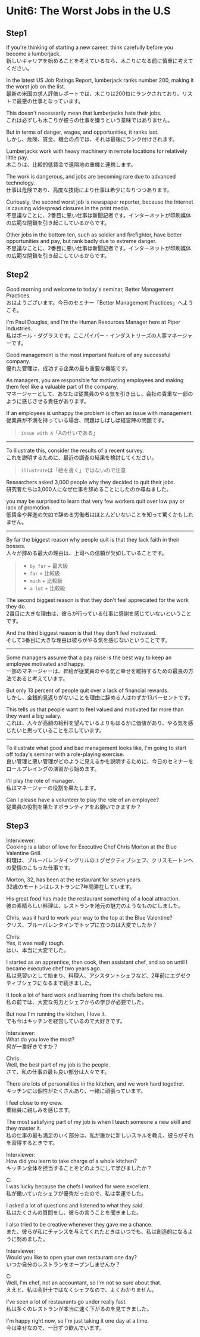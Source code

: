 # Unit6: The Worst Jobs in the U.S

## Step1

If you're thinking of starting a new career, think carefully before you become a lumberjack.  
新しいキャリアを始めることを考えているなら、木こりになる前に慎重に考えてください。

In the latest US Job Ratings Report, lumberjack ranks number 200, making it the worst job on the list.  
最新の米国の求人評価レポートでは、木こりは200位にランクされており、リストで最悪の仕事となっています。

This doesn't necessarily mean that lumberjacks hate their jobs.  
これは必ずしも木こりが彼らの仕事を嫌うという意味ではありません。

But in terms of danger, wages, and opportunities, it ranks last.  
しかし、危険、賃金、機会の点では、それは最後にランク付けされます。

Lumberjacks work with heavy machinery in remote locations for relatively little pay.  
木こりは、比較的低賃金で遠隔地の重機と連携します。

The work is dangerous, and jobs are becoming rare due to advanced technology.  
仕事は危険であり、高度な技術により仕事は希少になりつつあります。

Curiously, the second worst job is newspaper reporter, because the Internet is causing widespread closures in the print media.  
不思議なことに、2番目に悪い仕事は新聞記者です。インターネットが印刷媒体の広範な閉鎖を引き起こしているからです。

Other jobs in the bottom ten, such as soldier and firefighter, have better opportunities and pay, but rank badly due to extreme danger.  
不思議なことに、2番目に悪い仕事は新聞記者です。インターネットが印刷媒体の広範な閉鎖を引き起こしているからです。

## Step2

Good morning and welcome to today's seminar, Better Management Practices.  
おはようございます。今日のセミナー「Better Management Practices」へようこそ。

I'm Paul Douglas, and I'm the Human Resources Manager here at Piper Industries.  
私はポール・ダグラスです。ここパイパー・インダストリーズの人事マネージャーです。

Good management is the most important feature of any successful company.  
優れた管理は、成功する企業の最も重要な機能です。

As managers, you are responsible for motivating employees and making them feel like a valuable part of the company.  
マネージャーとして、あなたは従業員のやる気を引き出し、会社の貴重な一部のように感じさせる責任があります。

If an employees is unhappy the problem is often an issue with management.  
従業員が不満を持っている場合、問題はしばしば経営陣の問題です。

> `issue with A`「Aのせいである」

---

To illustrate this, consider the results of a recent survey.  
これを説明するために、最近の調査の結果を検討してください。

> `illustrate`は「絵を書く」ではないので注意

Researchers asked 3,000 people why they decided to quit their jobs.  
研究者たちは3,000人になぜ仕事を辞めることにしたのか尋ねました。

you may be surprised to learn that very few workers quit over low pay or lack of promotion.  
低賃金や昇進の欠如で辞める労働者はほとんどいないことを知って驚くかもしれません。

---

By far the biggest reason why people quit is that they lack faith in their bosses.  
人々が辞める最大の理由は、上司への信頼が欠如していることです。

> - `by far` + 最大級
> - `far` + 比較級
> - `much` + 比較級
> - `a lot` + 比較級

The second biggest reason is that they don't feel appreciated for the work they do.  
2番目に大きな理由は、彼らが行っている仕事に感謝を感じていないということです。

And the third biggest reason is that they don't feel motivated.  
そして3番目に大きな理由は彼らがやる気を感じないということです。

---

Some managers assume that a pay raise is the best way to keep an employee motivated and happy.  
一部のマネージャーは、昇給が従業員のやる気と幸せを維持するための最良の方法であると考えています。

But only 13 percent of people quit over a lack of financial rewards.  
しかし、金銭的見返りがないことを理由に辞める人はわずか13パーセントです。

This tells us that people want to feel valued and motivated far more than they want a big salary.  
これは、人々が高額の給料を望んでいるよりもはるかに価値があり、やる気を感じたいと思っていることを示しています。

---

To illustrate what good and bad management looks like, I'm going to start off today's seminar with a role-playing exercise.  
良い管理と悪い管理がどのように見えるかを説明するために、今日のセミナーをロールプレイングの演習から始めます。

I'll play the role of manager.  
私はマネージャーの役​​割を果たします。

Can I please have a volunteer to play the role of an employee?  
従業員の役割を果たすボランティアをお願いできますか？

## Step3

Interviewer:  
Cooking is a labor of love for Executive Chef Chris Morton at the Blue Valentine Grill.  
料理は、ブルーバレンタイングリルのエグゼクティブシェフ、クリスモートンへの愛情のこもった仕事です。

Morton, 32, has been at the restaurant for seven years.  
32歳のモートンはレストランに7年間滞在しています。

His great food has made the restaurant something of a local attraction.  
彼の素晴らしい料理は、レストランを地元の魅力のようなものにしました。

Chris, was it hard to work your way to the top at the Blue Valentine?  
クリス、ブルーバレンタインでトップに立つのは大変でしたか？

Chris:  
Yes, it was really tough.  
はい、本当に大変でした。

I started as an apprentice, then cook, then assistant chef, and so on until I became executive chef two years ago.  
私は見習いとして始まり、料理人、アシスタントシェフなど、2年前にエグゼクティブシェフになるまで続きました。

It took a lot of hard work and learning from the chefs before me.  
私の前では、大変な労力とシェフからの学びが必要でした。

But now I'm running the kitchen, I love it.  
でも今はキッチンを経営しているので大好きです。

Interviewer:  
What do you love the most?  
何が一番好きですか？

Chris:  
Well, the best part of my job is the people.  
さて、私の仕事の最も良い部分は人々です。

There are lots of personalities in the kitchen, and we work hard together.  
キッチンには個性がたくさんあり、一緒に頑張っています。

I feel close to my crew.  
乗組員に親しみを感じます。

The most satisfying part of my job is when I teach someone a new skill and they master it.  
私の仕事の最も満足のいく部分は、私が誰かに新しいスキルを教え、彼らがそれを習得するときです。

Interviewer:  
How did you learn to take charge of a whole kitchen?  
キッチン全体を担当することをどのようにして学びましたか？

C:  
I was lucky because the chefs I worked for were excellent.  
私が働いていたシェフが優秀だったので、私は幸運でした。

I asked a lot of questions and listened to what they said.  
私はたくさんの質問をし、彼らの言うことを聞きました。

I also tried to be creative whenever they gave me a chance.  
また、彼らが私にチャンスを与えてくれたときはいつでも、私は創造的になるように努めました。

Interviewer:  
Would you like to open your own restaurant one day?  
いつか自分のレストランをオープンしませんか？

C:  
Well, I'm chef, not an accountant, so I'm not so sure about that.  
ええと、私は会計士ではなくシェフなので、よくわかりません。

I've seen a lot of restaurants go under really fast.  
私は多くのレストランが本当に速く下がるのを見てきました。

I'm happy right now, so I'm just taking it one day at a time.  
今は幸せなので、一日ずつ飲んでいます。

